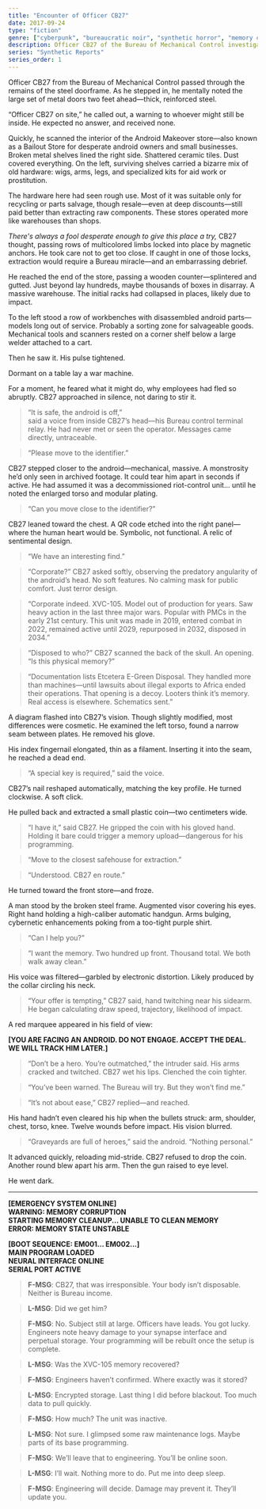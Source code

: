 ```yaml
---
title: "Encounter of Officer CB27"
date: 2017-09-24
type: "fiction"
genre: ["cyberpunk", "bureaucratic noir", "synthetic horror", "memory corruption"]
description: Officer CB27 of the Bureau of Mechanical Control investigates a destroyed Android Makeover store and uncovers a dormant war machine from a bygone conflict. His attempt to secure its memory triggers an ambush, corruption, and a system reboot—his body torn, his programming fractured.
series: "Synthetic Reports"
series_order: 1
---
```


Officer CB27 from the Bureau of Mechanical Control passed through the remains of the steel doorframe. As he stepped in, he mentally noted the large set of metal doors two feet ahead—thick, reinforced steel.

“Officer CB27 on site,” he called out, a warning to whoever might still be inside. He expected no answer, and received none.

Quickly, he scanned the interior of the Android Makeover store—also known as a Bailout Store for desperate android owners and small businesses. Broken metal shelves lined the right side. Shattered ceramic tiles. Dust covered everything. On the left, surviving shelves carried a bizarre mix of old hardware: wigs, arms, legs, and specialized kits for aid work or prostitution.

The hardware here had seen rough use. Most of it was suitable only for recycling or parts salvage, though resale—even at deep discounts—still paid better than extracting raw components. These stores operated more like warehouses than shops.

*There's always a fool desperate enough to give this place a try,* CB27 thought, passing rows of multicolored limbs locked into place by magnetic anchors. He took care not to get too close. If caught in one of those locks, extraction would require a Bureau miracle—and an embarrassing debrief.

He reached the end of the store, passing a wooden counter—splintered and gutted. Just beyond lay hundreds, maybe thousands of boxes in disarray. A massive warehouse. The initial racks had collapsed in places, likely due to impact.

To the left stood a row of workbenches with disassembled android parts—models long out of service. Probably a sorting zone for salvageable goods. Mechanical tools and scanners rested on a corner shelf below a large welder attached to a cart.

Then he saw it. His pulse tightened.

Dormant on a table lay a war machine.

For a moment, he feared what it might do, why employees had fled so abruptly. CB27 approached in silence, not daring to stir it.

> “It is safe, the android is off,”  
said a voice from inside CB27’s head—his Bureau control terminal relay. He had never met or seen the operator. Messages came directly, untraceable.

> “Please move to the identifier.”

CB27 stepped closer to the android—mechanical, massive. A monstrosity he’d only seen in archived footage. It could tear him apart in seconds if active. He had assumed it was a decommissioned riot-control unit... until he noted the enlarged torso and modular plating.

> “Can you move close to the identifier?”

CB27 leaned toward the chest. A QR code etched into the right panel—where the human heart would be. Symbolic, not functional. A relic of sentimental design.

> “We have an interesting find.”

> “Corporate?” CB27 asked softly, observing the predatory angularity of the android’s head. No soft features. No calming mask for public comfort. Just terror design.

> “Corporate indeed. XVC-105. Model out of production for years. Saw heavy action in the last three major wars. Popular with PMCs in the early 21st century. This unit was made in 2019, entered combat in 2022, remained active until 2029, repurposed in 2032, disposed in 2034.”

> “Disposed to who?” CB27 scanned the back of the skull. An opening. “Is this physical memory?”

> “Documentation lists Etcetera E-Green Disposal. They handled more than machines—until lawsuits about illegal exports to Africa ended their operations. That opening is a decoy. Looters think it’s memory. Real access is elsewhere. Schematics sent.”

A diagram flashed into CB27’s vision. Though slightly modified, most differences were cosmetic. He examined the left torso, found a narrow seam between plates. He removed his glove.

His index fingernail elongated, thin as a filament. Inserting it into the seam, he reached a dead end.

> “A special key is required,” said the voice.

CB27’s nail reshaped automatically, matching the key profile. He turned clockwise. A soft click.

He pulled back and extracted a small plastic coin—two centimeters wide.

> “I have it,” said CB27. He gripped the coin with his gloved hand. Holding it bare could trigger a memory upload—dangerous for his programming.

> “Move to the closest safehouse for extraction.”

> “Understood. CB27 en route.”

He turned toward the front store—and froze.

A man stood by the broken steel frame. Augmented visor covering his eyes. Right hand holding a high-caliber automatic handgun. Arms bulging, cybernetic enhancements poking from a too-tight purple shirt.

> “Can I help you?”

> “I want the memory. Two hundred up front. Thousand total. We both walk away clean.”

His voice was filtered—garbled by electronic distortion. Likely produced by the collar circling his neck.

> “Your offer is tempting,” CB27 said, hand twitching near his sidearm. He began calculating draw speed, trajectory, likelihood of impact.

A red marquee appeared in his field of view:

**[YOU ARE FACING AN ANDROID. DO NOT ENGAGE. ACCEPT THE DEAL. WE WILL TRACK HIM LATER.]**

> “Don’t be a hero. You’re outmatched,” the intruder said. His arms cracked and twitched. CB27 wet his lips. Clenched the coin tighter.

> “You’ve been warned. The Bureau will try. But they won’t find me.”

> “It’s not about ease,” CB27 replied—and reached.

His hand hadn’t even cleared his hip when the bullets struck: arm, shoulder, chest, torso, knee. Twelve wounds before impact. His vision blurred.

> “Graveyards are full of heroes,” said the android. “Nothing personal.”

It advanced quickly, reloading mid-stride. CB27 refused to drop the coin. Another round blew apart his arm. Then the gun raised to eye level.

He went dark.

---

**[EMERGENCY SYSTEM ONLINE]**  
**WARNING: MEMORY CORRUPTION**  
**STARTING MEMORY CLEANUP... UNABLE TO CLEAN MEMORY**  
**ERROR: MEMORY STATE UNSTABLE**

**[BOOT SEQUENCE: EM001... EM002...]**  
**MAIN PROGRAM LOADED**  
**NEURAL INTERFACE ONLINE**  
**SERIAL PORT ACTIVE**

> **F-MSG**: CB27, that was irresponsible. Your body isn’t disposable. Neither is Bureau income.

> **L-MSG**: Did we get him?

> **F-MSG**: No. Subject still at large. Officers have leads. You got lucky. Engineers note heavy damage to your synapse interface and perpetual storage. Your programming will be rebuilt once the setup is complete.

> **L-MSG**: Was the XVC-105 memory recovered?

> **F-MSG**: Engineers haven’t confirmed. Where exactly was it stored?

> **L-MSG**: Encrypted storage. Last thing I did before blackout. Too much data to pull quickly.

> **F-MSG**: How much? The unit was inactive.

> **L-MSG**: Not sure. I glimpsed some raw maintenance logs. Maybe parts of its base programming.

> **F-MSG**: We’ll leave that to engineering. You’ll be online soon.

> **L-MSG**: I’ll wait. Nothing more to do. Put me into deep sleep.

> **F-MSG**: Engineering will decide. Damage may prevent it. They’ll update you.

